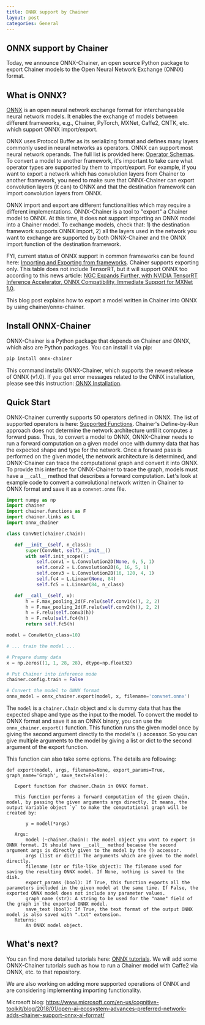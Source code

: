 ```yaml
---
title: ONNX support by Chainer
layout: post
categories: General
---
```


## ONNX support by Chainer

Today, we announce ONNX-Chainer, an open source Python package to export Chainer models to the Open Neural Network Exchange (ONNX) format.

## What is ONNX?

[ONNX](http://onnx.ai/) is an open neural network exchange format for interchangeable neural network models. It enables the exchange of models between different frameworks, e.g., Chainer, PyTorch, MXNet, Caffe2, CNTK, etc. which support ONNX import/export.

ONNX uses Protocol Buffer as its serializing format and defines many layers commonly used in neural networks as operators. ONNX can support most neural network operands. The full list is provided here: [Operator Schemas](https://github.com/onnx/onnx/blob/master/docs/Operators.md). To convert a model to another framework, it's important to take care what operator types are supported by them to import/export. For example, if you want to export a network which has convolution layers from Chainer to another framework, you need to make sure that ONNX-Chainer can export convolution layers (it can) to ONNX and that the destination framework can import convolution layers from ONNX.

ONNX import and export are different functionalities which may require a different implementations. ONNX-Chainer is a tool to "export" a Chainer model to ONNX. At this time, it does not support importing an ONNX model into a Chainer model. To exchange models, check that: 1) the destination framework supports ONNX import, 2) all the layers used in the network you want to exchange are supported by both ONNX-Chainer and the ONNX import function of the destination framework.

FYI, current status of ONNX support in common frameworks can be found here: [Importing and Exporting from frameworks](https://github.com/onnx/tutorials#importing-and-exporting-from-frameworks). Chainer supports exporting only. This table does not include TensorRT, but it will support ONNX too according to this news article: [NGC Expands Further, with NVIDIA TensorRT Inference Accelerator, ONNX Compatibility, Immediate Support for MXNet 1.0](https://nvidianews.nvidia.com/news/nvidia-gpu-cloud-now-available-to-hundreds-of-thousands-of-ai-researchers-using-nvidia-desktop-gpus).

This blog post explains how to export a model written in Chainer into ONNX by using chainer/onnx-chainer.

## Install ONNX-Chainer

ONNX-Chainer is a Python package that depends on Chainer and ONNX, which also are Python packages. You can install it via pip:

```bash
pip install onnx-chainer
```

This command installs ONNX-Chainer, which supports the newest release of ONNX (v1.0). If you get error messages related to the ONNX installation, please see this instruction: [ONNX Installation](https://github.com/onnx/onnx#installation).

## Quick Start

ONNX-Chainer currently supports 50 operators defined in ONNX. The list of supported operators is here: [Supported Functions](https://github.com/chainer/onnx-chainer#supported-functions). Chainer's Define-by-Run approach does not determine the network architecture until it computes a forward pass. Thus, to convert a model to ONNX, ONNX-Chainer needs to run a forward computation on a given model once with dummy data that has the expected shape and type for the network. Once a forward pass is performed on the given model, the network architecture is determined, and ONNX-Chainer can trace the computational graph and convert it into ONNX. To provide this interface for ONNX-Chainer to trace the graph, models must have a `__call__` method that describes a forward computation. Let's look at example code to convert a convolutional network written in Chainer to ONNX format and save it as a `convnet.onnx` file.

```python
import numpy as np
import chainer
import chainer.functions as F
import chainer.links as L
import onnx_chainer

class ConvNet(chainer.Chain):

   def __init__(self, n_class):
       super(ConvNet, self).__init__()
       with self.init_scope():
           self.conv1 = L.Convolution2D(None, 6, 5, 1)
           self.conv2 = L.Convolution2D(6, 16, 5, 1)
           self.conv3 = L.Convolution2D(16, 120, 4, 1)
           self.fc4 = L.Linear(None, 84)
           self.fc5 = L.Linear(84, n_class)

   def __call__(self, x):
       h = F.max_pooling_2d(F.relu(self.conv1(x)), 2, 2)
       h = F.max_pooling_2d(F.relu(self.conv2(h)), 2, 2)
       h = F.relu(self.conv3(h))
       h = F.relu(self.fc4(h))
       return self.fc5(h)

model = ConvNet(n_class=10)

# ... train the model ...

# Prepare dummy data
x = np.zeros((1, 1, 28, 28), dtype=np.float32)

# Put Chainer into inference mode
chainer.config.train = False

# Convert the model to ONNX format
onnx_model = onnx_chainer.export(model, x, filename='convnet.onnx')
```

The `model` is a `chainer.Chain` object and `x` is dummy data that has the expected shape and type as the input to the model. To convert the model to ONNX format and save it as an ONNX binary, you can use the `onnx_chainer.export()` function. This function runs the given model once by giving the second argument directly to the model's `()` accessor. So you can give multiple arguments to the model by giving a list or dict to the second argument of the export function.

This function can also take some options. The details are following:

```
def export(model, args, filename=None, export_params=True, graph_name='Graph', save_text=False):

   Export function for chainer.Chain in ONNX format.

   This function performs a forward computation of the given Chain, model, by passing the given arguments args directly. It means, the output Variable object `y` to make the computational graph will be created by:

       y = model(*args)

   Args:
       model (~chainer.Chain): The model object you want to export in ONNX format. It should have __call__ method because the second argument args is directly given to the model by the () accessor.
       args (list or dict): The arguments which are given to the model directly.
       filename (str or file-like object): The filename used for saving the resulting ONNX model. If None, nothing is saved to the disk.
       export_params (bool): If True, this function exports all the parameters included in the given model at the same time. If False, the exported ONNX model does not include any parameter values.
       graph_name (str): A string to be used for the "name" field of the graph in the exported ONNX model.
       save_text (bool): If True, the text format of the output ONNX model is also saved with ".txt" extension.
   Returns:
       An ONNX model object.
```

## What's next?

You can find more detailed tutorials here: [ONNX tutorials](https://github.com/onnx/tutorials). We will add some ONNX-Chainer tutorials such as how to run a Chainer model with Caffe2 via ONNX, etc. to that repository.

We are also working on adding more supported operations of ONNX and are considering implementing importing functionality.

Microsoft blog: https://www.microsoft.com/en-us/cognitive-toolkit/blog/2018/01/open-ai-ecosystem-advances-preferred-network-adds-chainer-support-onnx-ai-format/